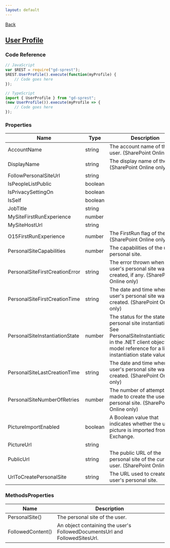 ```yaml
---
layout: default
---
```

<div class="page-info" markdown="1">

[Back](/api)
## [User Profile](https://msdn.microsoft.com/en-us/library/office/dn790354.aspx)

</div>

### Code Reference
```ts
// JavaScript
var $REST = require("gd-sprest");
$REST.UserProfile().execute(function(myProfile) {
    // Code goes here
});

// TypeScript
import { UserProfile } from "gd-sprest";
(new UserProfile()).execute(myProfile => {
    // Code goes here
});
```
### Properties

| Name | Type | Description |
| --- | --- | --- |
| AccountName | string | The account name of the user. (SharePoint Online only) |
| DisplayName | string | The display name of the user. (SharePoint Online only) |
| FollowPersonalSiteUrl | string |
| IsPeopleListPublic | boolean |
| IsPrivacySettingOn | boolean |
| IsSelf | boolean |
| JobTitle | string |
| MySiteFirstRunExperience | number |
| MySiteHostUrl | string |
| O15FirstRunExperience | number | The FirstRun flag of the user. (SharePoint Online only) |
| PersonalSiteCapabilities | number | The capabilities of the user's personal site. |
| PersonalSiteFirstCreationError | string | The error thrown when the user's personal site was first created, if any. (SharePoint Online only) |
| PersonalSiteFirstCreationTime | string |The date and time when the user's personal site was first created. (SharePoint Online only) |
| PersonalSiteInstantiationState | number | The status for the state of the personal site instantiation. See PersonalSiteInstantiationState in the .NET client object model reference for a list of instantiation state values. |
| PersonalSiteLastCreationTime | string | The date and time when the user's personal site was last created. (SharePoint Online only) |
| PersonalSiteNumberOfRetries | number | The number of attempts made to create the user's personal site. (SharePoint Online only) |
| PictureImportEnabled | boolean | A Boolean value that indicates whether the user's picture is imported from Exchange. |
| PictureUrl | string |
| PublicUrl | string | The public URL of the personal site of the current user. (SharePoint Online only) |
| UrlToCreatePersonalSite | string | The URL used to create the user's personal site. |

### MethodsProperties

| Name | Description |
| --- | --- |
| PersonalSite() | The personal site of the user. |
| FollowedContent() | An object containing the user's FollowedDocumentsUrl and FollowedSitesUrl. |